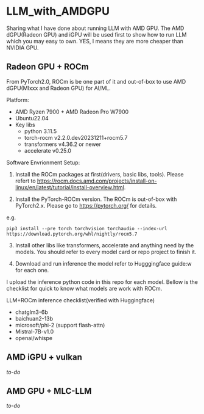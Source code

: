 # LLM_with_AMDGPU

Sharing what I have done about running LLM with AMD GPU. 
The AMD dGPU(Radeon GPU) and iGPU will be used first to show how to run LLM which you may easy to own. YES, I means they are more cheaper than NVIDIA GPU.

## Radeon GPU + ROCm
From PyTorch2.0, ROCm is be one part of it and out-of-box to use AMD dGPU(MIxxx and Radeon GPU) for AI/ML.

Platform:
- AMD Ryzen 7900 + AMD Radeon Pro W7900
- Ubuntu22.04
- Key libs
    - python 3.11.5
    - torch-rocm	v2.2.0.dev20231211+rocm5.7
    - transformers 	v4.36.2 or newer
    - accelerate	v0.25.0

Software Envrionment Setup:
1. Install the ROCm packages at first(drivers, basic libs, tools). Please refert to https://rocm.docs.amd.com/projects/install-on-linux/en/latest/tutorial/install-overview.html.

2. Install the PyTorch-ROCm version.
The ROCm is out-of-box with PyTorch2.x. Please go to https://pytorch.org/ for details.

e.g.

```pip3 install --pre torch torchvision torchaudio --index-url https://download.pytorch.org/whl/nightly/rocm5.7```

3. Install other libs like transformers, accelerate and anything need by the models. You should refer to every model card or repo project to finish it.

4. Download and run inference the model refer to Hugggingface guide:w
for each one.

I upload the inference python code in this repo for each model. Bellow is the checklist for quick to know what models are work with ROCm.

LLM+ROCm inference checklist(verified with Huggingface)
- chatglm3-6b
- baichuan2-13b
- microsoft/phi-2 (support flash-attn)
- Mistral-7B-v1.0
- openai/whispe

## AMD iGPU + vulkan
*to-do*

## AMD GPU + MLC-LLM
*to-do*



